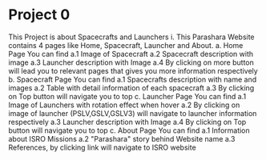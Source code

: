 # Project 0
This Project is about Spacecrafts and Launchers
 i. This Parashara Website contains 4 pages like Home, Spacecraft, Launcher and About.
  a. Home Page
       You can find
        a.1 Image of Spacecraft
        a.2 Spacecraft description with image
        a.3 Launcher description with Image
        a.4 By clicking on more button will lead you to relevant pages that gives you more information respectively
  b. Spacecraft Page
      You can find
       a.1 Spacecrafts description with name and images
       a.2 Table with detail information of each spacecraft
       a.3 By clicking on Top button will navigate you to top
  c. Launcher Page
      You can find
       a.1 Image of Launchers with rotation effect when hover
       a.2 By clicking on image of launcher (PSLV,GSLV,GSLV3) will navigate to launcher information respectively
       a.3 Launcher description with Image
       a.4 By clicking on Top button will navigate you to top
 c. About Page
     You can find
      a.1 Information about ISRO Missions
      a.2 "Parashara" story behind Website name
      a.3 References, by clicking link will navigate to ISRO website
